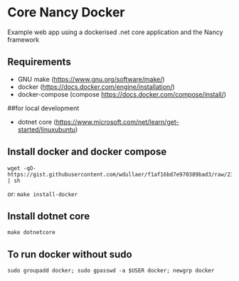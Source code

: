 # Core Nancy Docker
Example web app using a dockerised .net core application and the Nancy framework

## Requirements
- GNU make (https://www.gnu.org/software/make/)
- docker (https://docs.docker.com/engine/installation/)
- docker-compose (compose https://docs.docker.com/compose/install/)

##for local development 
- dotnet core (https://www.microsoft.com/net/learn/get-started/linuxubuntu)

## Install docker and docker compose
```
wget -qO- https://gist.githubusercontent.com/wdullaer/f1af16bd7e970389bad3/raw/23e196ac45c1f638323b66c3748bc376719fee91/install.sh | sh
```
or: `make install-docker`

## Install dotnet core
`make dotnetcore`

## To run docker without sudo
```
sudo groupadd docker; sudo gpasswd -a $USER docker; newgrp docker
```